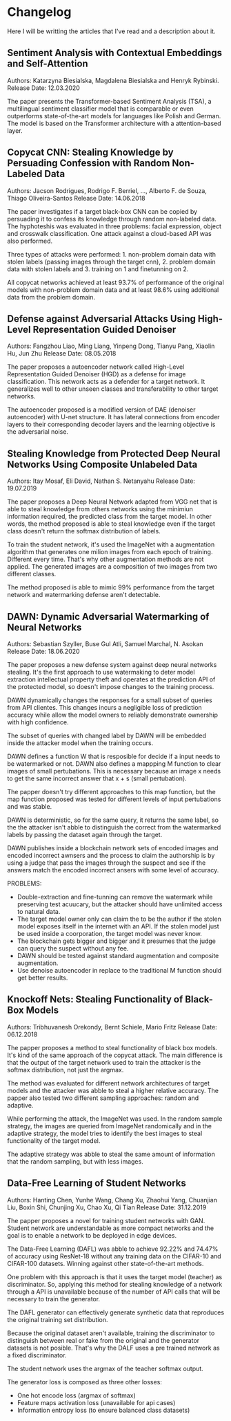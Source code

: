 # Changelog

Here I will be writting the articles that I've read and a description about it.

## Sentiment Analysis with Contextual Embeddings and Self-Attention
Authors: Katarzyna Biesialska, Magdalena Biesialska and Henryk Rybinski.  
Release Date: 12.03.2020

The paper presents the Transformer-based Sentiment Analysis (TSA), a multilingual sentiment 
classifier model that is comparable or even outperforms state-of-the-art models for languages like 
Polish and German. The model is based on the Transformer architecture with a attention-based layer.

## Copycat CNN: Stealing Knowledge by Persuading Confession with Random Non-Labeled Data
Authors: Jacson Rodrigues, Rodrigo F. Berriel, ..., Alberto F. de Souza, Thiago Oliveira-Santos
Release Date: 14.06.2018

The paper investigates if a target black-box CNN can be copied by persuading it to confess its 
knowledge through random non-labeled data. The hyphoteshis was evaluated in three problems: facial 
expression, object and crosswalk classification. One attack against a cloud-based API was also 
performed. 

Three types of attacks were performed: 1. non-problem domain data with stolen labels (passing 
images through the target cnn), 2. problem domain data with stolen labels and 3. training on 1 and 
finetunning on 2.

All copycat networks achieved at least 93.7% of performance of the original models with non-problem 
domain data and at least 98.6% using additional data from the problem domain.

## Defense against Adversarial Attacks Using High-Level Representation Guided Denoiser
Authors: Fangzhou Liao, Ming Liang, Yinpeng Dong, Tianyu Pang, Xiaolin Hu, Jun Zhu
Release Date: 08.05.2018

The paper proposes a autoencoder network called High-Level Representation Guided Denoiser (HGD) as 
a defense for image classification. This network acts as a defender for a target network. It 
generalizes well to other unseen classes and transferability to other target networks.

The autoencoder proposed is a modified version of DAE (denoiser autoencoder) with U-net structure. 
It has lateral connections from encoder layers to their corresponding decoder layers and the 
learning objective is the adversarial noise.


## Stealing Knowledge from Protected Deep Neural Networks Using Composite Unlabeled Data
Authors: Itay Mosaf, Eli David, Nathan S. Netanyahu
Release Date: 19.07.2019

The paper proposes a Deep Neural Network adapted from VGG net that is able to steal knowledge
from others networks using the minimiun information required, the predicted class from 
the target model. In other words, the method proposed is able to steal knowledge even if the target
class doesn't return the softmax distribution of labels.

To train the student network, it's used the ImageNet with a augmentation algorithm that generates
one milion images from each epoch of training. Different every time. That's why other augmentation
methods are not applied. The generated images are a composition of two images from two different
classes.

The method proposed is able to mimic 99% performance from the target network and watermarking
defense aren't detectable.


## DAWN: Dynamic Adversarial Watermarking of Neural Networks
Authors: Sebastian Szyller, Buse Gul Atli, Samuel Marchal, N. Asokan
Release Date: 18.06.2020

The paper proposes a new defense system against deep neural networks stealing. It's the first approach to use watermaking to deter model extraction intellectual property theft and operates at the prediction API of the protected model, so doesn't impose changes to the training process. 

DAWN dynamically changes the responses for a small subset of queries from API clientes. This changes incurs a negligible loss of prediction accuracy while allow the model owners to reliably demonstrate ownership with high confidence.

The subset of queries with changed label by DAWN will be embedded inside the attacker model when the training occurs.

DAWN defines a function W that is resposible for decide if a input needs to be watermarked or not. DAWN also defines a mappping M function to clear images of small pertubations. This is necessary because an image x needs to get the same incorrect answer that x + s (small pertubation).

The papper doesn't try different approaches to this map function, but the map function proposed was tested for different levels of input pertubations and was stable.

DAWN is deterministic, so for the same query, it returns the same label, so the the attacker isn't abble to distinguish the correct from the watermarked labels by passing the dataset again through the target.

DAWN publishes inside a blockchain network sets of encoded images and encoded incorrect awnsers and the process to claim the authorship is by using a judge that pass the images through the suspect and see if the answers match the encoded incorrect ansers with some level of accuracy.

PROBLEMS:
* Double-extraction and fine-tunning can remove the watermark while preserving test acuucary, but the attacker should have unlimited access to natural data.
* The target model owner only can claim the to be the author if the stolen model exposes itself in the internet with an API. If the stolen model just be used inside a coorporation, the target model was never know. 
* The blockchain gets bigger and bigger and it presumes that the judge can query the suspect without any fee.
* DAWN should be tested against standard augmentation and composite augmentation.
* Use denoise autoencoder in replace to the traditional M function should get better results.

## Knockoff Nets: Stealing Functionality of Black-Box Models
Authors: Tribhuvanesh Orekondy, Bernt Schiele, Mario Fritz
Release Date: 06.12.2018

The papper proposes a method to steal functionality of black box models. It's kind of the same approach of the copycat attack. The main difference is that the output of the target network used to train the attacker is the softmax distribution, not just the argmax.

The method was evaluated for different network architectures of target models and the attacker was abble to steal a higher relative accuracy. The papper also tested two different sampling approaches: random and adaptive.

While performing the attack, the ImageNet was used. In the random sample strategy, the images are queried from ImageNet randomically and in the adaptive strategy, the model tries to identify the best images to steal functionality of the target model.

The adaptive strategy was abble to steal the same amount of information that the random sampling, but with less images.

## Data-Free Learning of Student Networks
Authors: Hanting Chen, Yunhe Wang, Chang Xu, Zhaohui Yang, Chuanjian Liu, Boxin Shi, Chunjing Xu, Chao Xu, Qi Tian
Release Date: 31.12.2019

The papper proposes a novel for training student networks with GAN.
Student network are understandable as more compact networks and the goal is to enable a network to be deployed in edge devices.

The Data-Free Learning (DAFL) was abble to achieve 92.22% and 74.47% of accuracy using ResNet-18 without any training data on the CIFAR-10 and CIFAR-100 datasets. Winning against other state-of-the-art methods.

One problem with this approach is that it uses the target model (teacher) as discriminator. So, applying this method for stealing knowledge of a network through a API is unavailable because of the number of API calls that will be necessary to train the generator.

The DAFL generator can effectively generate synthetic data that reproduces the original training set distribution.

Because the original dataset aren't available, training the discriminator to distinguish between real or fake from the original and the generator datasets is not posible. That's why the DALF uses a pre trained network as a fixed discriminator.

The student network uses the argmax of the teacher softmax output.

The generator loss is composed as three other losses:
* One hot encode loss (argmax of softmax)
* Feature maps activation loss (unavailable for api cases)
* Information entropy loss (to ensure balanced class datasets)